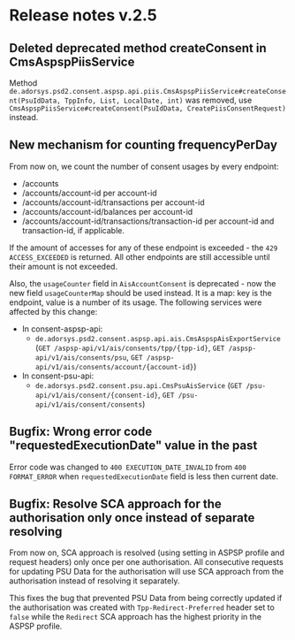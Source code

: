 # Release notes v.2.5

## Deleted deprecated method createConsent in CmsAspspPiisService
Method `de.adorsys.psd2.consent.aspsp.api.piis.CmsAspspPiisService#createConsent(PsuIdData, TppInfo, List, LocalDate, int)` was removed,
use `CmsAspspPiisService#createConsent(PsuIdData, CreatePiisConsentRequest)` instead.

## New mechanism for counting frequencyPerDay
From now on, we count the number of consent usages by every endpoint:

- /accounts
- /accounts/account-id per account-id
- /accounts/account-id/transactions per account-id
- /accounts/account-id/balances per account-id
- /accounts/account-id/transactions/transaction-id per account-id and transaction-id, if applicable.

If the amount of accesses for any of these endpoint is exceeded - the `429 ACCESS_EXCEEDED` is returned. All other
endpoints are still accessible until their amount is not exceeded.

Also, the `usageCounter` field in `AisAccountConsent` is deprecated - now the new field `usageCounterMap` should be used
instead. It is a map: key is the endpoint, value is a number of its usage. The following services were affected by this
change:

  - In consent-aspsp-api:
    - `de.adorsys.psd2.consent.aspsp.api.ais.CmsAspspAisExportService`
    (`GET /aspsp-api/v1/ais/consents/tpp/{tpp-id}`, `GET /aspsp-api/v1/ais/consents/psu`, `GET /aspsp-api/v1/ais/consents/account/{account-id}`)
  - In consent-psu-api:
    - `de.adorsys.psd2.consent.psu.api.CmsPsuAisService`
    (`GET /psu-api/v1/ais/consent/{consent-id}`, `GET /psu-api/v1/ais/consent/consents`)

## Bugfix: Wrong error code "requestedExecutionDate" value in the past
Error code was changed to `400 EXECUTION_DATE_INVALID` from `400 FORMAT_ERROR` when `requestedExecutionDate` field is less then current date.

## Bugfix: Resolve SCA approach for the authorisation only once instead of separate resolving
From now on, SCA approach is resolved (using setting in ASPSP profile and request headers) only once per one authorisation.
All consecutive requests for updating PSU Data for the authorisation will use SCA approach from the authorisation instead 
of resolving it separately.

This fixes the bug that prevented PSU Data from being correctly updated if the authorisation was created with 
`Tpp-Redirect-Preferred` header set to `false` while the `Redirect` SCA approach has the highest priority in the ASPSP profile. 
